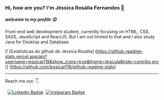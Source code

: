 ### Hi, how are you? I'm Jéssica Rosália Fernandes 👋

##### welcome to my profile :blush:

Front-end web development student, currently focusing on HTML, CSS, SASS, JavaScript and ReactJS.
But I am not limited to that and I also study Java for Desktop and Database.

[! [Estatísticas do github de Jéssica Rosália] (https://github-readme-stats.vercel.app/api?username=jessicarf18&show_icons=true&theme=dracula&hide=contribs,prs)] (https://github.com/jessicarf18/github-readme-stats)

---
Reach me out: :point_down:

&nbsp;
[![Linkedin Badge](https://img.shields.io/badge/linkedin-%230077B5.svg?&style=for-the-badge&logo=linkedin&logoColor=white)](https://www.linkedin.com/in/rosalia-fernandes-310899133/)&nbsp;
[![Instagram Badge](https://img.shields.io/badge/instagram-%23E4405F.svg?&style=for-the-badge&logo=instagram&logoColor=whitee)](https://www.instagram.com/rosalia_fernandes01/)


